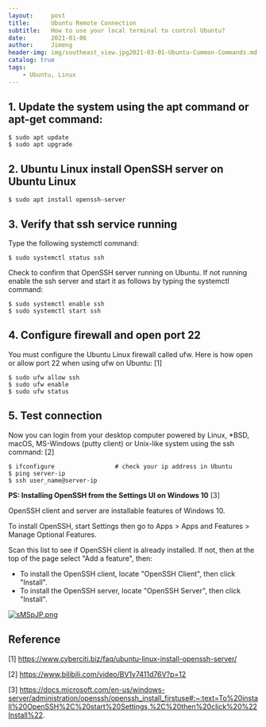 ```yaml
---
layout:     post
title:      Ubuntu Remote Connection
subtitle:   How to use your local terminal to control Ubuntu?
date:       2021-01-06
author:     Jimeng
header-img: img/southeast_view.jpg2021-03-01-Ubuntu-Common-Commands.md
catalog: true
tags:
    - Ubuntu, Linux
---
```


## 1. Update the system using the apt command or apt-get command:
    $ sudo apt update
    $ sudo apt upgrade

## 2. Ubuntu Linux install OpenSSH server on Ubuntu Linux
    $ sudo apt install openssh-server


## 3. Verify that ssh service running
Type the following systemctl command:
    
    $ sudo systemctl status ssh


Check to confirm that OpenSSH server running on Ubuntu. If not running enable the ssh server and start it as follows by typing the systemctl command:
    
    $ sudo systemctl enable ssh
    $ sudo systemctl start ssh


## 4. Configure firewall and open port 22
You must configure the Ubuntu Linux firewall called ufw. Here is how open or allow port 22 when using ufw on Ubuntu: [1]

    $ sudo ufw allow ssh
    $ sudo ufw enable
    $ sudo ufw status


## 5. Test connection
Now you can login from your desktop computer powered by Linux, *BSD, macOS, MS-Windows (putty client) or Unix-like system using the ssh command: [2]
    
    $ ifconfigure                 # check your ip address in Ubuntu
    $ ping server-ip
    $ ssh user_name@server-ip

**PS: Installing OpenSSH from the Settings UI on Windows 10** [3]

OpenSSH client and server are installable features of Windows 10.

To install OpenSSH, start Settings then go to Apps > Apps and Features > Manage Optional Features.

Scan this list to see if OpenSSH client is already installed. If not, then at the top of the page select "Add a feature", then:

- To install the OpenSSH client, locate "OpenSSH Client", then click "Install".
- To install the OpenSSH server, locate "OpenSSH Server", then click "Install".

[![sMSpJP.png](https://s3.ax1x.com/2021/01/09/sMSpJP.png)](https://imgchr.com/i/sMSpJP)


## Reference
[1] https://www.cyberciti.biz/faq/ubuntu-linux-install-openssh-server/

[2] https://www.bilibili.com/video/BV1y7411d76V?p=12

[3] https://docs.microsoft.com/en-us/windows-server/administration/openssh/openssh_install_firstuse#:~:text=To%20install%20OpenSSH%2C%20start%20Settings,%2C%20then%20click%20%22Install%22.
